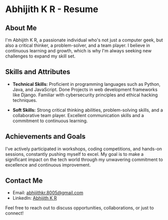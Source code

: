 # Abhijith K R - Resume

## About Me

I'm Abhijith K R, a passionate individual who's not just a computer geek, but also a critical thinker, a problem-solver, and a team player. I believe in continuous learning and growth, which is why I'm always seeking new challenges to expand my skill set.

## Skills and Attributes

- **Technical Skills:** Proficient in programming languages such as Python, Java, and JavaScript. Done Projects in web development frameworks like Django. Familiar with cybersecurity principles and ethical hacking techniques.
  
- **Soft Skills:** Strong critical thinking abilities, problem-solving skills, and a collaborative team player. Excellent communication skills and a commitment to continuous learning.

## Achievements and Goals

I've actively participated in workshops, coding competitions, and hands-on sessions, constantly pushing myself to excel. My goal is to make a significant impact on the tech world through my unwavering commitment to excellence and continuous improvement.

## Contact Me

- Email: abhijithkr.8005@gmail.com
- LinkedIn: [Abhijith K R](https://www.linkedin.com/in/abhijith-k-r-0a181a236/)

Feel free to reach out to discuss opportunities, collaborations, or just to connect!
